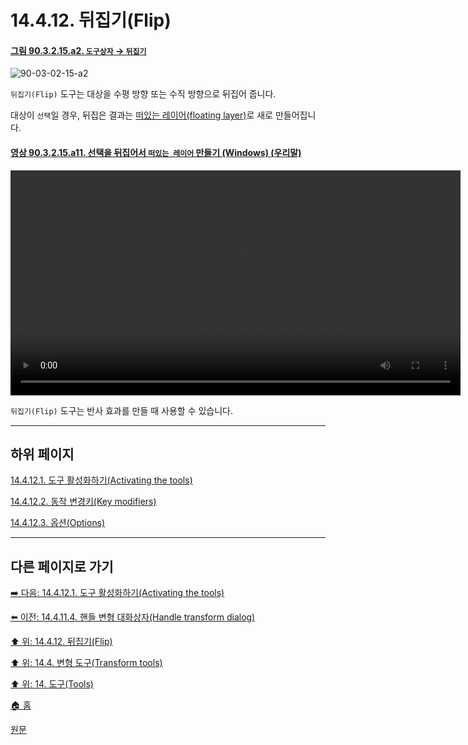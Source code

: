 # 14.4.12. 뒤집기(Flip)

<a id="90-03-02-15-a2"></a>

#### [그림 90.3.2.15.a2. `도구상자` → `뒤집기`](./90-03-02-15-flip.md#90-03-02-15-a2)
![90-03-02-15-a2](https://github.com/wonder13662/gimp/assets/15767104/8f63d644-7b1d-4ebb-9191-3d5583dc2cb7)

`뒤집기(Flip)` 도구는 대상을 수평 방향 또는 수직 방향으로 뒤집어 줍니다.

대상이 `선택`일 경우, 뒤집은 결과는 [떠있는 레이어(floating layer)](./16-04-05-float.md)로 새로 만들어집니다.

<a id="90-03-02-15-a11"></a>

#### [영상 90.3.2.15.a11. 선택을 뒤집어서 `떠있는 레이어` 만들기 (Windows) (우리말)](./90-03-02-15-flip.md#90-03-02-15-a11)
<video controls="controls" width="720" src="https://github.com/wonder13662/gimp/assets/15767104/f68e99ea-3317-4f11-bf7a-599dfb38f83b"></video>

`뒤집기(Flip)` 도구는 반사 효과를 만들 때 사용할 수 있습니다.

***

## 하위 페이지

[14.4.12.1. 도구 활성화하기(Activating the tools)](./14-04-12-01-activating_the_tool.md)

[14.4.12.2. 동작 변경키(Key modifiers)](./14-04-12-02-key_modifiers.md)

[14.4.12.3. 옵션(Options)](./14-04-12-03-options.md)

***

## 다른 페이지로 가기

[➡️ 다음: 14.4.12.1. 도구 활성화하기(Activating the tools)](./14-04-12-01-activating_the_tool.md)

[⬅️ 이전: 14.4.11.4. 핸들 변형 대화상자(Handle transform dialog)](./14-04-11-04-handle_transform_dialog.md)

[⬆️ 위: 14.4.12. 뒤집기(Flip)](./14-04-12-00-flip.md)

[⬆️ 위: 14.4. 변형 도구(Transform tools)](./14-04-00-transform-tools.md)

[⬆️ 위: 14. 도구(Tools)](./14-00-tools.md)

[🏠 홈](./00-home.md)

[원문](https://docs.gimp.org/2.10/ko/gimp-tool-flip.html)
